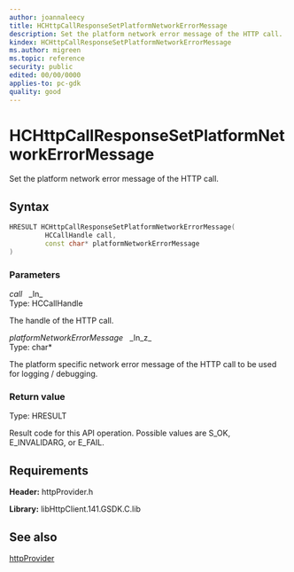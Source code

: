 ```yaml
---
author: joannaleecy
title: HCHttpCallResponseSetPlatformNetworkErrorMessage
description: Set the platform network error message of the HTTP call.
kindex: HCHttpCallResponseSetPlatformNetworkErrorMessage
ms.author: migreen
ms.topic: reference
security: public
edited: 00/00/0000
applies-to: pc-gdk
quality: good
---
```


# HCHttpCallResponseSetPlatformNetworkErrorMessage  

Set the platform network error message of the HTTP call.  

## Syntax  
  
```cpp
HRESULT HCHttpCallResponseSetPlatformNetworkErrorMessage(  
         HCCallHandle call,  
         const char* platformNetworkErrorMessage  
)  
```  
  
### Parameters  
  
*call* &nbsp;&nbsp;\_In\_  
Type: HCCallHandle  
  
The handle of the HTTP call.  
  
*platformNetworkErrorMessage* &nbsp;&nbsp;\_In\_z\_  
Type: char*  
  
The platform specific network error message of the HTTP call to be used for logging / debugging.  
  
  
### Return value  
Type: HRESULT
  
Result code for this API operation. Possible values are S_OK, E_INVALIDARG, or E_FAIL.
  
## Requirements  
  
**Header:** httpProvider.h
  
**Library:** libHttpClient.141.GSDK.C.lib
  
## See also  
[httpProvider](../httpprovider_members.md)  
  
  